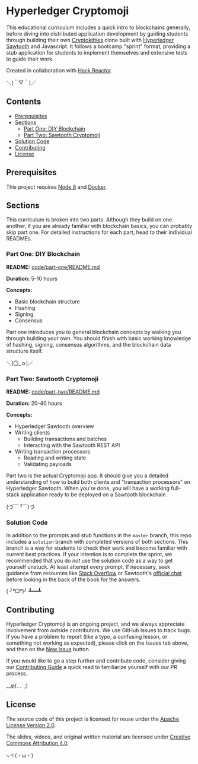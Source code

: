 # Hyperledger Cryptomoji

This educational curriculum includes a quick intro to blockchains generally,
before diving into distributed application development by guiding students
through building their own [Cryptokitties](https://www.cryptokitties.co/about)
clone built with
[Hyperledger Sawtooth](https://www.hyperledger.org/projects/sawtooth) and
Javascript. It follows a bootcamp "sprint" format, providing a stub
application for students to implement themselves and extensive tests to guide
their work.

Created in collaboration with [Hack Reactor](https://www.hackreactor.com).

＼(＾▽＾)／

## Contents

- [Prerequisites](#prerequisites)
- [Sections](#sections)
    * [Part One: DIY Blockchain](#part-one-diy-blockchain)
    * [Part Two: Sawtooth Cryptomoji](#part-two-sawtooth-cryptomoji)
- [Solution Code](#solution-code)
- [Contributing](#contributing)
- [License](#license)


## Prerequisites

This project requires [Node 8](https://nodejs.org/) and
[Docker](https://www.docker.com/community-edition).


## Sections

This curriculum is broken into two parts. Although they build on one another,
if you are already familiar with blockchain basics, you can probably skip part
one. For detailed instructions for each part, head to their individual
READMEs.

### Part One: DIY Blockchain

**README:** [code/part-one/README.md](code/part-one/README.md)

**Duration:** 5-10 hours

**Concepts:**
- Basic blockchain structure
- Hashing
- Signing
- Consensus

Part one introduces you to general blockchain concepts by walking you through
building your own. You should finish with basic working knowledge of hashing,
signing, consensus algorithms, and the blockchain data structure itself.

＼(〇_ｏ)／


### Part Two: Sawtooth Cryptomoji

**README:** [code/part-two/README.md](code/part-two/README.md)

**Duration:** 20-40 hours

**Concepts:**
- Hyperledger Sawtooth overview
- Writing clients
    - Building transactions and batches
    - Interacting with the Sawtooth REST API
- Writing transaction processors
    - Reading and writing state
    - Validating payloads

Part two is the actual Cryptomoji app. It should give you a detailed
understanding of how to build both clients and "transaction processors" on
Hyperledger Sawtooth. When you're done, you will have a working full-stack
application ready to be deployed on a Sawtooth blockchain.

(づ￣ ³￣)づ


### Solution Code

In addition to the prompts and stub functions in the `master` branch, this repo
includes a `solution` branch with completed versions of both sections. This
branch is a way for students to check their work and become familiar with
current best practices. If your intention is to complete the sprint, we
recommended that you do _not_ use the solution code as a way to get yourself
unstuck. At least attempt every prompt. If necessary, seek guidance from
resources like
[Stack Overflow](https://stackoverflow.com/questions/tagged/hyperledger-sawtooth)
or Sawtooth's [official chat](https://chat.hyperledger.org/channel/sawtooth)
before looking in the back of the book for the answers.

( ╯°□°)╯ ┻━━┻


## Contributing

Hyperledger Cryptomoji is an ongoing project, and we always appreciate
involvement from outside contributors. We use GitHub Issues to track bugs. If
you have a problem to report (like a typo, a confusing lesson, or something not
working as expected), please click on the _Issues_ tab above, and then on the
[New Issue](https://github.com/hyperledger/education-cryptomoji/issues/new)
button.

If you would like to go a step further and contribute code, consider giving our
[Contributing Guide](CONTRIBUTING.md) a quick read to familiarize yourself with
our PR process.

__φ(．．;)


## License

The source code of this project is licensed for reuse under the
[Apache License Version 2.0](LICENSE).

The slides, videos, and original written material are licensed under
[Creative Commons Attribution 4.0](http://creativecommons.org/licenses/by/4.0/).

~ヾ(・ω・)
